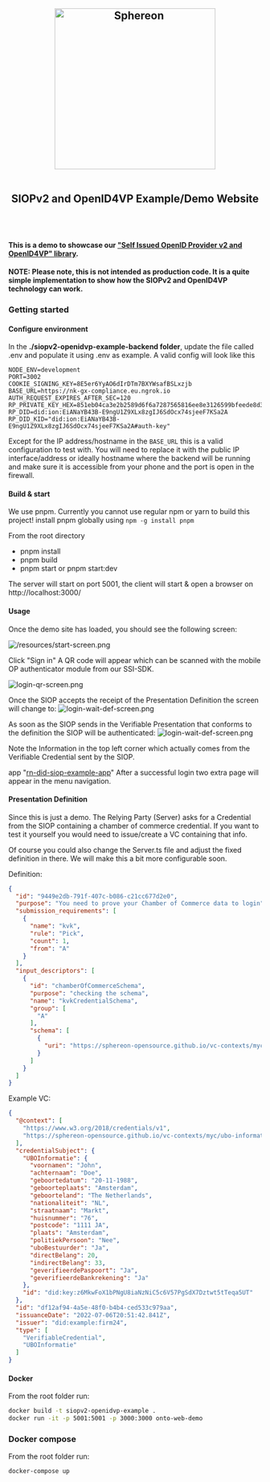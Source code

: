 <h2 style="text-align: center; vertical-align: middle">
    <center><a href="https://www.sphereon.com"><img src="https://sphereon.com/content/themes/sphereon/assets/img/logo.svg" alt="Sphereon" width="320" style="vertical-align: middle" ></a></center>

<br>SIOPv2 and OpenID4VP Example/Demo Website      
<br>
<br>
</h2>

#### This is a demo to showcase our ["Self Issued OpenID Provider v2 and OpenID4VP" library](https://github.com/Sphereon-Opensource/siopv2-openid4vp).

**NOTE: Please note, this is not intended as production code.
It is a quite simple implementation to show how the SIOPv2 and OpenID4VP technology can work.**

### Getting started

#### Configure environment

In the **./siopv2-openidvp-example-backend folder**, update the file called .env and populate it using .env as example. A valid
config will look like this

```dotenv
NODE_ENV=development
PORT=3002
COOKIE_SIGNING_KEY=8E5er6YyAO6dIrDTm7BXYWsafBSLxzjb
BASE_URL=https://nk-gx-compliance.eu.ngrok.io
AUTH_REQUEST_EXPIRES_AFTER_SEC=120
RP_PRIVATE_KEY_HEX=851eb04ca3e2b2589d6f6a7287565816ee8e3126599bfeede8d3e93c53fb26e3
RP_DID=did:ion:EiANaYB43B-E9ngU1Z9XLx8zgIJ6SdOcx74sjeeF7KSa2A
RP_DID_KID="did:ion:EiANaYB43B-E9ngU1Z9XLx8zgIJ6SdOcx74sjeeF7KSa2A#auth-key"
```

Except for the IP address/hostname in the `BASE_URL` this is a valid configuration to test with. You will need to replace it with the public IP
interface/address or ideally hostname where the
backend will be running and make sure it is accessible from your phone and the port is open in the firewall.

#### Build & start
We use pnpm. Currently you cannot use regular npm or yarn to build this project!
install pnpm globally using `npm -g install pnpm`

From the root directory
- pnpm install
- pnpm build
- pnpm start or pnpm start:dev

The server will start on port 5001, the client will start & open a browser on http://localhost:3000/

#### Usage

Once the demo site has loaded, you should see the following screen:

![/resources/start-screen.png](/resources/start-screen.png)

Click "Sign in"
A QR code will appear which can be scanned with the mobile OP authenticator module from our SSI-SDK.

![login-qr-screen.png](resources/login-qr-screen.png)

Once the SIOP accepts the receipt of the Presentation Definition the screen will change to:
![login-wait-def-screen.png](resources/login-wait-def-screen.png)

As soon as the SIOP sends in the Verifiable Presentation that conforms to the definition the SIOP will be authenticated:
![login-wait-def-screen.png](resources/vp-received-screen.png)

Note the Information in the top left corner which actually comes from the Verifiable Credential sent by the SIOP.

app "[rn-did-siop-example-app](https://github.com/Sphereon-OpenSource/rn-did-siop-example-app)"
After a successful login two extra page will appear in the menu navigation.

#### Presentation Definition

Since this is just a demo. The Relying Party (Server) asks for a Credential from the SIOP containing a chamber of
commerce credential.
If you want to test it yourself you would need to issue/create a VC containing that info.

Of course you could also change the Server.ts file and adjust the fixed definition in there. We will make this a bit
more configurable soon.

Definition:

````json
{
  "id": "9449e2db-791f-407c-b086-c21cc677d2e0",
  "purpose": "You need to prove your Chamber of Commerce data to login",
  "submission_requirements": [
    {
      "name": "kvk",
      "rule": "Pick",
      "count": 1,
      "from": "A"
    }
  ],
  "input_descriptors": [
    {
      "id": "chamberOfCommerceSchema",
      "purpose": "checking the schema",
      "name": "kvkCredentialSchema",
      "group": [
        "A"
      ],
      "schema": [
        {
          "uri": "https://sphereon-opensource.github.io/vc-contexts/myc/bedrijfsinformatie-v1.jsonld"
        }
      ]
    }
  ]
}
````

Example VC:

````json
{
  "@context": [
    "https://www.w3.org/2018/credentials/v1",
    "https://sphereon-opensource.github.io/vc-contexts/myc/ubo-informatie-v1.jsonld"
  ],
  "credentialSubject": {
    "UBOInformatie": {
      "voornamen": "John",
      "achternaam": "Doe",
      "geboortedatum": "20-11-1988",
      "geboorteplaats": "Amsterdam",
      "geboorteland": "The Netherlands",
      "nationaliteit": "NL",
      "straatnaam": "Markt",
      "huisnummer": "76",
      "postcode": "1111 JA",
      "plaats": "Amsterdam",
      "politiekPersoon": "Nee",
      "uboBestuurder": "Ja",
      "directBelang": 20,
      "indirectBelang": 33,
      "geverifieerdePaspoort": "Ja",
      "geverifieerdeBankrekening": "Ja"
    },
    "id": "did:key:z6MkwFoX1bPNgU8iaNzNiC5c6V57PgSdX7Dztwt5tTeqa5UT"
  },
  "id": "df12af94-4a5e-48f0-b4b4-ced533c979aa",
  "issuanceDate": "2022-07-06T20:51:42.841Z",
  "issuer": "did:example:firm24",
  "type": [
    "VerifiableCredential",
    "UBOInformatie"
  ]
}
````

#### Docker

From the root folder run:

```bash
docker build -t siopv2-openidvp-example .
docker run -it -p 5001:5001 -p 3000:3000 onto-web-demo
```

### Docker compose

From the root folder run:

```bash
docker-compose up
```

